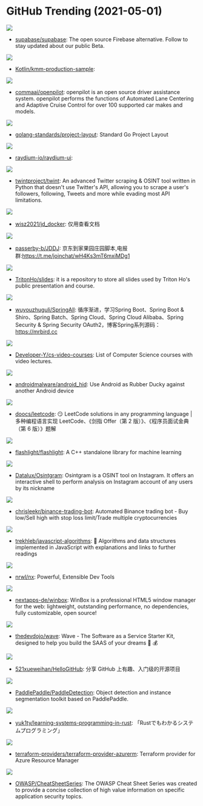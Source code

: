# GitHub Trending (2021-05-01)

![](https://img.shields.io/badge/TypeScript-New%20504-green?style=flat-square&logo=appveyor)
- [supabase/supabase](https://github.com/supabase/supabase): The open source Firebase alternative. Follow to stay updated about our public Beta.

![](https://img.shields.io/badge/Kotlin-New%20135-green?style=flat-square&logo=appveyor)
- [Kotlin/kmm-production-sample](https://github.com/Kotlin/kmm-production-sample): 

![](https://img.shields.io/badge/C%2B%2B-New%20265-green?style=flat-square&logo=appveyor)
- [commaai/openpilot](https://github.com/commaai/openpilot): openpilot is an open source driver assistance system. openpilot performs the functions of Automated Lane Centering and Adaptive Cruise Control for over 100 supported car makes and models.

![](https://img.shields.io/badge/Makefile-New%20130-green?style=flat-square&logo=appveyor)
- [golang-standards/project-layout](https://github.com/golang-standards/project-layout): Standard Go Project Layout

![](https://img.shields.io/badge/TypeScript-New%2012-green?style=flat-square&logo=appveyor)
- [raydium-io/raydium-ui](https://github.com/raydium-io/raydium-ui): 

![](https://img.shields.io/badge/Python-New%2056-green?style=flat-square&logo=appveyor)
- [twintproject/twint](https://github.com/twintproject/twint): An advanced Twitter scraping & OSINT tool written in Python that doesn't use Twitter's API, allowing you to scrape a user's followers, following, Tweets and more while evading most API limitations.

![](https://img.shields.io/badge/Shell-New%2086-green?style=flat-square&logo=appveyor)
- [wisz2021/jd_docker](https://github.com/wisz2021/jd_docker): 仅用查看文档

![](https://img.shields.io/badge/JavaScript-New%2014-green?style=flat-square&logo=appveyor)
- [passerby-b/JDDJ](https://github.com/passerby-b/JDDJ): 京东到家果园庄园脚本,电报群:https://t.me/joinchat/wH4Ks3mT6mxiMDg1

![](https://img.shields.io/badge/Go-New%2042-green?style=flat-square&logo=appveyor)
- [TritonHo/slides](https://github.com/TritonHo/slides): it is a repository to store all slides used by Triton Ho's public presentation and course.

![](https://img.shields.io/badge/Java-New%2053-green?style=flat-square&logo=appveyor)
- [wuyouzhuguli/SpringAll](https://github.com/wuyouzhuguli/SpringAll): 循序渐进，学习Spring Boot、Spring Boot & Shiro、Spring Batch、Spring Cloud、Spring Cloud Alibaba、Spring Security & Spring Security OAuth2，博客Spring系列源码：https://mrbird.cc

![](https://img.shields.io/badge/none-New%20246-green?style=flat-square&logo=appveyor)
- [Developer-Y/cs-video-courses](https://github.com/Developer-Y/cs-video-courses): List of Computer Science courses with video lectures.

![](https://img.shields.io/badge/Shell-New%2045-green?style=flat-square&logo=appveyor)
- [androidmalware/android_hid](https://github.com/androidmalware/android_hid): Use Android as Rubber Ducky against another Android device

![](https://img.shields.io/badge/Java-New%20279-green?style=flat-square&logo=appveyor)
- [doocs/leetcode](https://github.com/doocs/leetcode): 😏 LeetCode solutions in any programming language | 多种编程语言实现 LeetCode、《剑指 Offer（第 2 版）》、《程序员面试金典（第 6 版）》题解

![](https://img.shields.io/badge/C%2B%2B-New%2091-green?style=flat-square&logo=appveyor)
- [flashlight/flashlight](https://github.com/flashlight/flashlight): A C++ standalone library for machine learning

![](https://img.shields.io/badge/Python-New%2018-green?style=flat-square&logo=appveyor)
- [Datalux/Osintgram](https://github.com/Datalux/Osintgram): Osintgram is a OSINT tool on Instagram. It offers an interactive shell to perform analysis on Instagram account of any users by its nickname

![](https://img.shields.io/badge/JavaScript-New%20241-green?style=flat-square&logo=appveyor)
- [chrisleekr/binance-trading-bot](https://github.com/chrisleekr/binance-trading-bot): Automated Binance trading bot - Buy low/Sell high with stop loss limit/Trade multiple cryptocurrencies

![](https://img.shields.io/badge/JavaScript-New%20336-green?style=flat-square&logo=appveyor)
- [trekhleb/javascript-algorithms](https://github.com/trekhleb/javascript-algorithms): 📝 Algorithms and data structures implemented in JavaScript with explanations and links to further readings

![](https://img.shields.io/badge/TypeScript-New%2021-green?style=flat-square&logo=appveyor)
- [nrwl/nx](https://github.com/nrwl/nx): Powerful, Extensible Dev Tools

![](https://img.shields.io/badge/JavaScript-New%20494-green?style=flat-square&logo=appveyor)
- [nextapps-de/winbox](https://github.com/nextapps-de/winbox): WinBox is a professional HTML5 window manager for the web: lightweight, outstanding performance, no dependencies, fully customizable, open source!

![](https://img.shields.io/badge/PHP-New%2025-green?style=flat-square&logo=appveyor)
- [thedevdojo/wave](https://github.com/thedevdojo/wave): Wave - The Software as a Service Starter Kit, designed to help you build the SAAS of your dreams 🚀 💰

![](https://img.shields.io/badge/Python-New%20104-green?style=flat-square&logo=appveyor)
- [521xueweihan/HelloGitHub](https://github.com/521xueweihan/HelloGitHub): 分享 GitHub 上有趣、入门级的开源项目

![](https://img.shields.io/badge/Python-New%20138-green?style=flat-square&logo=appveyor)
- [PaddlePaddle/PaddleDetection](https://github.com/PaddlePaddle/PaddleDetection): Object detection and instance segmentation toolkit based on PaddlePaddle.

![](https://img.shields.io/badge/Rust-New%2076-green?style=flat-square&logo=appveyor)
- [yuk1ty/learning-systems-programming-in-rust](https://github.com/yuk1ty/learning-systems-programming-in-rust): 「Rustでもわかるシステムプログラミング」

![](https://img.shields.io/badge/Go-New%2022-green?style=flat-square&logo=appveyor)
- [terraform-providers/terraform-provider-azurerm](https://github.com/terraform-providers/terraform-provider-azurerm): Terraform provider for Azure Resource Manager

![](https://img.shields.io/badge/Python-New%2020-green?style=flat-square&logo=appveyor)
- [OWASP/CheatSheetSeries](https://github.com/OWASP/CheatSheetSeries): The OWASP Cheat Sheet Series was created to provide a concise collection of high value information on specific application security topics.

